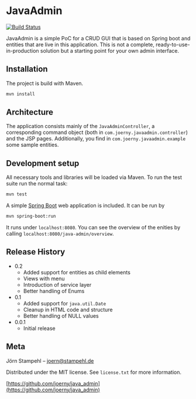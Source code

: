 # JavaAdmin

[![Build Status](https://app.snap-ci.com/Joerny/java_admin/branch/master/build_image)](https://app.snap-ci.com/Joerny/java_admin/branch/master)

JavaAdmin is a simple PoC for a CRUD GUI that is based on Spring boot and entities that are live in this application. This is not a complete, ready-to-use-in-production solution but a starting point for your own admin interface.

## Installation
The project is build with Maven.

```sh
mvn install
```

## Architecture

The application consists mainly of the ``JavaAdminController``, a corresponding command object (both in ``com.joerny.javaadmin.controller``) and the JSP pages. Additionally, you find in ``com.joerny.javaadmin.example`` some sample entities.

## Development setup

All necessary tools and libraries will be loaded via Maven. To run the test suite run the normal task:

```sh
mvn test
```

A simple [Spring Boot](https://projects.spring.io/spring-boot/) web application is included. It can be run by

```sh
mvn spring-boot:run
```

It runs under ``localhost:8080``. You can see the overview of the enities by calling ``localhost:8080/java-admin/overview``.

## Release History

* 0.2
    * Added support for entities as child elements
    * Views with menu
    * Introduction of service layer
    * Better handling of Enums
* 0.1
    * Added support for ``java.util.Date``
    * Cleanup in HTML code and structure
    * Better handling of NULL values
* 0.0.1
    * Initial release

## Meta

Jörn Stampehl – joern@stampehl.de

Distributed under the MIT license. See ``license.txt`` for more information.

[https://github.com/joerny/java_admin](https://github.com/joerny/java_admin)
